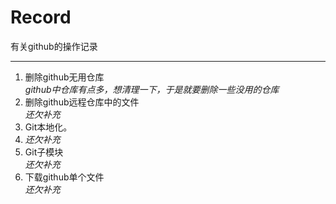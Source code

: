 # Record

有关github的操作记录

---------- 

1. 删除github无用仓库  
	*github中仓库有点多，想清理一下，于是就要删除一些没用的仓库*  
2. 删除github远程仓库中的文件  
	*还欠补充*  
3. Git本地化。
4. *还欠补充*  
4. Git子模块  
	*还欠补充*  
5. 下载github单个文件  
	*还欠补充*

